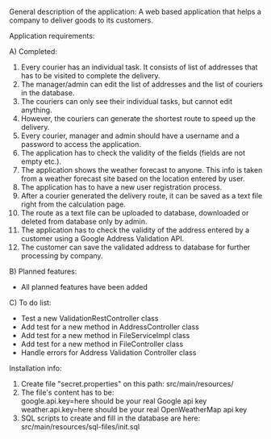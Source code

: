 General description of the application: 
A web based application that helps a company to deliver goods to its customers.  

Application requirements:

A) Completed:
1) Every courier has an individual task. It consists of list of addresses that has to be visited to complete the delivery.
2) The manager/admin can edit the list of addresses and the list of couriers in the database.
3) The couriers can only see their individual tasks, but cannot edit anything. 
4) However, the couriers can generate the shortest route to speed up the delivery.
5) Every courier, manager and admin should have a username and a password to access the application.
6) The application has to check the validity of the fields (fields are not empty etc.).
7) The application shows the weather forecast to anyone. This info is taken from a weather forecast site based on the location entered by user.
8) The application has to have a new user registration process.
9) After a courier generated the delivery route, it can be saved as a text file right from the calculation page.
10) The route as a text file can be uploaded to database, downloaded or deleted from database only by admin.
11) The application has to check the validity of the address entered by a customer using a Google Address Validation API.
12) The customer can save the validated address to database for further processing by company.  
 
B) Planned features:
- All planned features have been added

C) To do list:
- Test a new ValidationRestController class
- Add test for a new method in AddressController class
- Add test for a new method in FileServiceImpl class
- Add test for a new method in FileController class
- Handle errors for Address Validation Controller class

Installation info:
1) Create file "secret.properties" on this path: src/main/resources/
2) The file's content has to be:  
google.api.key=here should be your real Google api key  
weather.api.key=here should be your real OpenWeatherMap api key
3) SQL scripts to create and fill in the database are here: src/main/resources/sql-files/init.sql